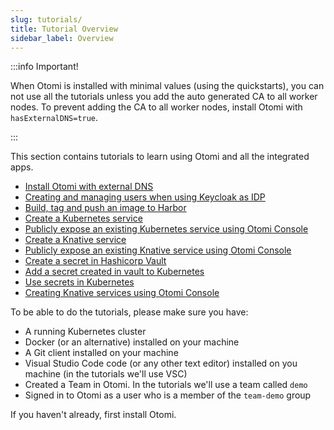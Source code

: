 ```yaml
---
slug: tutorials/
title: Tutorial Overview
sidebar_label: Overview
---
```


:::info Important!

When Otomi is installed with minimal values (using the quickstarts), you can not use all the tutorials unless you add the auto generated CA to all worker nodes. To prevent adding the CA to all worker nodes, install Otomi with `hasExternalDNS=true`.

:::

This section contains tutorials to learn using Otomi and all the integrated apps.

- [Install Otomi with external DNS](full-install-for-tutorial)
- [Creating and managing users when using Keycloak as IDP](create-keycloak-users)
- [Build, tag and push an image to Harbor](build-tag-push)
- [Create a Kubernetes service](create-k8s-svc)
- [Publicly expose an existing Kubernetes service using Otomi Console](expose-service)
- [Create a Knative service](create-knative-svc)
- [Publicly expose an existing Knative service using Otomi Console](expose-ksvc)
- [Create a secret in Hashicorp Vault](create-secret-vault)
- [Add a secret created in vault to Kubernetes](add-secret)
- [Use secrets in Kubernetes](use-secret)
- [Creating Knative services using Otomi Console](create-ksvc-otomi)

To be able to do the tutorials, please make sure you have:

- A running Kubernetes cluster
- Docker (or an alternative) installed on your machine
- A Git client installed on your machine
- Visual Studio Code code (or any other text editor) installed on you machine (in the tutorials we'll use VSC)
- Created a Team in Otomi. In the tutorials we'll use a team called `demo`
- Signed in to Otomi as a user who is a member of the `team-demo` group

If you haven't already, first install Otomi.
